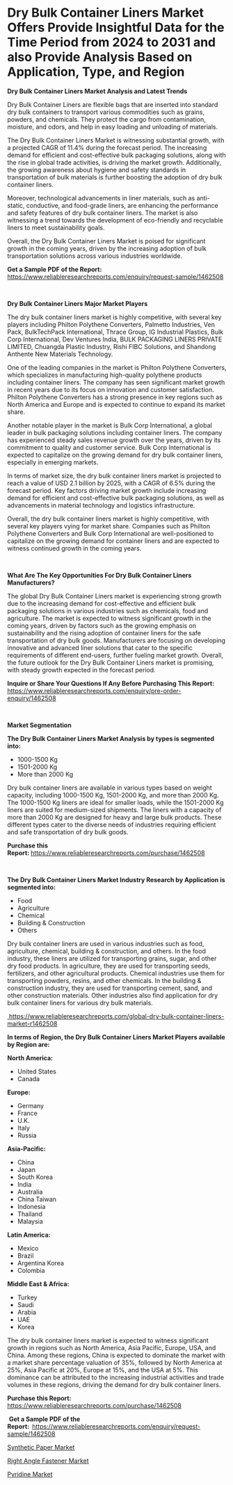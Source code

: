 <p><h1>Dry Bulk Container Liners Market Offers Provide Insightful Data for the Time Period from 2024 to 2031 and also Provide Analysis Based on Application, Type, and Region</h1></p><p><strong>Dry Bulk Container Liners Market Analysis and Latest Trends</strong></p>
<p><p>Dry Bulk Container Liners are flexible bags that are inserted into standard dry bulk containers to transport various commodities such as grains, powders, and chemicals. They protect the cargo from contamination, moisture, and odors, and help in easy loading and unloading of materials.</p><p>The Dry Bulk Container Liners Market is witnessing substantial growth, with a projected CAGR of 11.4% during the forecast period. The increasing demand for efficient and cost-effective bulk packaging solutions, along with the rise in global trade activities, is driving the market growth. Additionally, the growing awareness about hygiene and safety standards in transportation of bulk materials is further boosting the adoption of dry bulk container liners.</p><p>Moreover, technological advancements in liner materials, such as anti-static, conductive, and food-grade liners, are enhancing the performance and safety features of dry bulk container liners. The market is also witnessing a trend towards the development of eco-friendly and recyclable liners to meet sustainability goals.</p><p>Overall, the Dry Bulk Container Liners Market is poised for significant growth in the coming years, driven by the increasing adoption of bulk transportation solutions across various industries worldwide.</p></p>
<p><strong>Get a Sample PDF of the Report:&nbsp;</strong> <a href="https://www.reliableresearchreports.com/enquiry/request-sample/1462508">https://www.reliableresearchreports.com/enquiry/request-sample/1462508</a></p>
<p>&nbsp;</p>
<p><strong>Dry Bulk Container Liners Major Market Players</strong></p>
<p><p>The dry bulk container liners market is highly competitive, with several key players including Philton Polythene Converters, Palmetto Industries, Ven Pack, BulkTechPack International, Thrace Group, IG Industrial Plastics, Bulk Corp International, Dev Ventures India, BULK PACKAGING LINERS PRIVATE LIMITED, Chuangda Plastic Industry, Rishi FIBC Solutions, and Shandong Anthente New Materials Technology.</p><p>One of the leading companies in the market is Philton Polythene Converters, which specializes in manufacturing high-quality polythene products including container liners. The company has seen significant market growth in recent years due to its focus on innovation and customer satisfaction. Philton Polythene Converters has a strong presence in key regions such as North America and Europe and is expected to continue to expand its market share.</p><p>Another notable player in the market is Bulk Corp International, a global leader in bulk packaging solutions including container liners. The company has experienced steady sales revenue growth over the years, driven by its commitment to quality and customer service. Bulk Corp International is expected to capitalize on the growing demand for dry bulk container liners, especially in emerging markets.</p><p>In terms of market size, the dry bulk container liners market is projected to reach a value of USD 2.1 billion by 2025, with a CAGR of 6.5% during the forecast period. Key factors driving market growth include increasing demand for efficient and cost-effective bulk packaging solutions, as well as advancements in material technology and logistics infrastructure.</p><p>Overall, the dry bulk container liners market is highly competitive, with several key players vying for market share. Companies such as Philton Polythene Converters and Bulk Corp International are well-positioned to capitalize on the growing demand for container liners and are expected to witness continued growth in the coming years.</p></p>
<p>&nbsp;</p>
<p><strong>What Are The Key Opportunities For Dry Bulk Container Liners Manufacturers?</strong></p>
<p><p>The global Dry Bulk Container Liners market is experiencing strong growth due to the increasing demand for cost-effective and efficient bulk packaging solutions in various industries such as chemicals, food and agriculture. The market is expected to witness significant growth in the coming years, driven by factors such as the growing emphasis on sustainability and the rising adoption of container liners for the safe transportation of dry bulk goods. Manufacturers are focusing on developing innovative and advanced liner solutions that cater to the specific requirements of different end-users, further fueling market growth. Overall, the future outlook for the Dry Bulk Container Liners market is promising, with steady growth expected in the forecast period.</p></p>
<p><strong>Inquire or Share Your Questions If Any Before Purchasing This Report:</strong> <a href="https://www.reliableresearchreports.com/enquiry/pre-order-enquiry/1462508">https://www.reliableresearchreports.com/enquiry/pre-order-enquiry/1462508</a></p>
<p>&nbsp;</p>
<p><strong>Market Segmentation</strong></p>
<p><strong>The Dry Bulk Container Liners Market Analysis by types is segmented into:</strong></p>
<p><ul><li>1000-1500 Kg</li><li>1501-2000 Kg</li><li>More than 2000 Kg</li></ul></p>
<p><p>Dry bulk container liners are available in various types based on weight capacity, including 1000-1500 Kg, 1501-2000 Kg, and more than 2000 Kg. The 1000-1500 Kg liners are ideal for smaller loads, while the 1501-2000 Kg liners are suited for medium-sized shipments. The liners with a capacity of more than 2000 Kg are designed for heavy and large bulk products. These different types cater to the diverse needs of industries requiring efficient and safe transportation of dry bulk goods.</p></p>
<p><strong>Purchase this Report:&nbsp;</strong><a href="https://www.reliableresearchreports.com/purchase/1462508">https://www.reliableresearchreports.com/purchase/1462508</a></p>
<p>&nbsp;</p>
<p><strong>The Dry Bulk Container Liners Market Industry Research by Application is segmented into:</strong></p>
<p><ul><li>Food</li><li>Agriculture</li><li>Chemical</li><li>Building & Construction</li><li>Others</li></ul></p>
<p><p>Dry bulk container liners are used in various industries such as food, agriculture, chemical, building & construction, and others. In the food industry, these liners are utilized for transporting grains, sugar, and other dry food products. In agriculture, they are used for transporting seeds, fertilizers, and other agricultural products. Chemical industries use them for transporting powders, resins, and other chemicals. In the building & construction industry, they are used for transporting cement, sand, and other construction materials. Other industries also find application for dry bulk container liners for various dry bulk materials.</p></p>
<p><a href="https://www.reliableresearchreports.com/global-dry-bulk-container-liners-market-r1462508">&nbsp;https://www.reliableresearchreports.com/global-dry-bulk-container-liners-market-r1462508</a></p>
<p><strong>In terms of Region, the Dry Bulk Container Liners Market Players available by Region are:</strong></p>
<p>
    <p> <strong> North America: </strong>
        <ul>
            <li>United States</li>
            <li>Canada</li>
        </ul>
        </p> 
    <p> <strong> Europe: </strong>
        <ul>
            <li>Germany</li>
            <li>France</li>
            <li>U.K.</li>
            <li>Italy</li>
            <li>Russia</li>
        </ul>
        </p> 
    <p> <strong> Asia-Pacific: </strong>
        <ul>
            <li>China</li>
            <li>Japan</li>
            <li>South Korea</li>
            <li>India</li>
            <li>Australia</li>
            <li>China Taiwan</li>
            <li>Indonesia</li>
            <li>Thailand</li>
            <li>Malaysia</li>
        </ul>
        </p> 
    <p> <strong> Latin America: </strong>
        <ul>
            <li>Mexico</li>
            <li>Brazil</li>
            <li>Argentina Korea</li>
            <li>Colombia</li>
        </ul>
        </p> 
    <p> <strong> Middle East & Africa: </strong>
        <ul>
            <li>Turkey</li>
            <li>Saudi</li>
            <li>Arabia</li>
            <li>UAE</li>
            <li>Korea</li>
        </ul>
    </p>
    </p>
<p><p>The dry bulk container liners market is expected to witness significant growth in regions such as North America, Asia Pacific, Europe, USA, and China. Among these regions, China is expected to dominate the market with a market share percentage valuation of 35%, followed by North America at 25%, Asia Pacific at 20%, Europe at 15%, and the USA at 5%. This dominance can be attributed to the increasing industrial activities and trade volumes in these regions, driving the demand for dry bulk container liners.</p></p>
<p><strong>Purchase this Report: </strong><a href="https://www.reliableresearchreports.com/purchase/1462508">https://www.reliableresearchreports.com/purchase/1462508</a></p>
<p>&nbsp;<strong>Get a Sample PDF of the Report:&nbsp;&nbsp;</strong><a href="https://www.reliableresearchreports.com/enquiry/request-sample/1462508">https://www.reliableresearchreports.com/enquiry/request-sample/1462508</a></p>
<p><strong></strong></p>
<p><p><a href="https://www.linkedin.com/pulse/synthetic-paper-market-size-share-amp-trends-analysis-rbece?trackingId=px%2FAwQJDRVd2rN0cfjo4TA%3D%3D">Synthetic Paper Market</a></p><p><a href="https://github.com/RickHolmes3/Market-Research-Report-List-4/blob/main/right-angle-fastener-market.md">Right Angle Fastener Market</a></p><p><a href="https://www.linkedin.com/pulse/pyridine-market-goal-estimating-size-future-growth-potential-c3mge?trackingId=l%2BOl%2Fa2JyS6d6B7oiZI1eA%3D%3D">Pyridine Market</a></p></p>